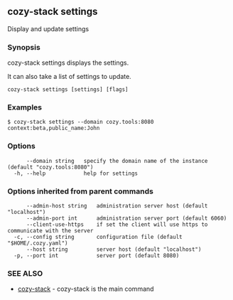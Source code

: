 ## cozy-stack settings

Display and update settings

### Synopsis



cozy-stack settings displays the settings.

It can also take a list of settings to update.


```
cozy-stack settings [settings] [flags]
```

### Examples

```
$ cozy-stack settings --domain cozy.tools:8080 context:beta,public_name:John
```

### Options

```
      --domain string   specify the domain name of the instance (default "cozy.tools:8080")
  -h, --help            help for settings
```

### Options inherited from parent commands

```
      --admin-host string   administration server host (default "localhost")
      --admin-port int      administration server port (default 6060)
      --client-use-https    if set the client will use https to communicate with the server
  -c, --config string       configuration file (default "$HOME/.cozy.yaml")
      --host string         server host (default "localhost")
  -p, --port int            server port (default 8080)
```

### SEE ALSO
* [cozy-stack](cozy-stack.md)	 - cozy-stack is the main command

